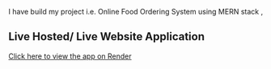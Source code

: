 I have build my project i.e. Online Food Ordering System using MERN stack , 
## Live Hosted/ Live Website Application
[Click here to view the app on Render](https://food-delivery-app-frontend-zf3n.onrender.com/)
